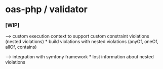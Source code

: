 # oas-php / validator
### [WIP]

--> custom execution context to support custom constraint violations (nested violations)
    * build violations with nested violations (anyOf, oneOf, allOf, contains)

--> integration with symfony framework
    * lost information about nested violations
